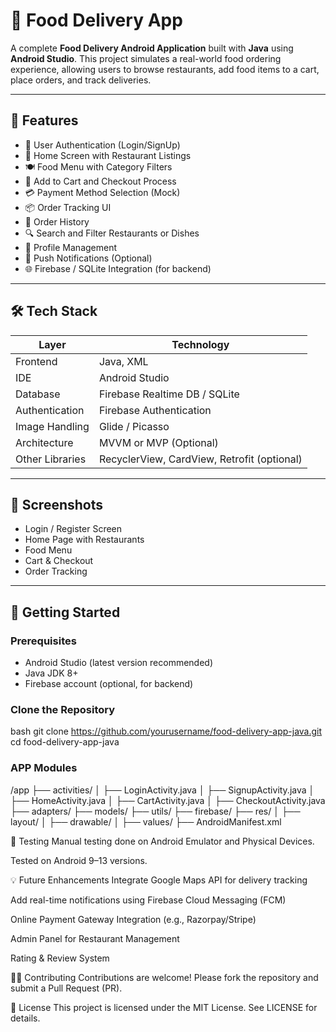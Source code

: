 # 🍔 Food Delivery App

A complete **Food Delivery Android Application** built with **Java** using **Android Studio**. This project simulates a real-world food ordering experience, allowing users to browse restaurants, add food items to a cart, place orders, and track deliveries.

---

## 📱 Features

- 🔐 User Authentication (Login/SignUp)
- 🧭 Home Screen with Restaurant Listings
- 🍽️ Food Menu with Category Filters
- 🛒 Add to Cart and Checkout Process
- 💳 Payment Method Selection (Mock)
- 📦 Order Tracking UI
- 🧾 Order History
- 🔍 Search and Filter Restaurants or Dishes
- 🧑 Profile Management
- 🔔 Push Notifications (Optional)
- 🌐 Firebase / SQLite Integration (for backend)

---

## 🛠️ Tech Stack

| Layer            | Technology            |
|------------------|------------------------|
| Frontend         | Java, XML              |
| IDE              | Android Studio         |
| Database         | Firebase Realtime DB / SQLite |
| Authentication   | Firebase Authentication |
| Image Handling   | Glide / Picasso        |
| Architecture     | MVVM or MVP (Optional) |
| Other Libraries  | RecyclerView, CardView, Retrofit (optional) |

---

## 📸 Screenshots

- Login / Register Screen
- Home Page with Restaurants
- Food Menu
- Cart & Checkout
- Order Tracking

---

## 🚀 Getting Started

### Prerequisites

- Android Studio (latest version recommended)
- Java JDK 8+
- Firebase account (optional, for backend)

### Clone the Repository

bash
git clone https://github.com/yourusername/food-delivery-app-java.git
cd food-delivery-app-java

### APP Modules

/app
├── activities/
│   ├── LoginActivity.java
│   ├── SignupActivity.java
│   ├── HomeActivity.java
│   ├── CartActivity.java
│   ├── CheckoutActivity.java
├── adapters/
├── models/
├── utils/
├── firebase/
├── res/
│   ├── layout/
│   ├── drawable/
│   ├── values/
├── AndroidManifest.xml

🧪 Testing
Manual testing done on Android Emulator and Physical Devices.

Tested on Android 9–13 versions.

💡 Future Enhancements
Integrate Google Maps API for delivery tracking

Add real-time notifications using Firebase Cloud Messaging (FCM)

Online Payment Gateway Integration (e.g., Razorpay/Stripe)

Admin Panel for Restaurant Management

Rating & Review System

🙋‍♂️ Contributing
Contributions are welcome! Please fork the repository and submit a Pull Request (PR).

📄 License
This project is licensed under the MIT License. See LICENSE for details.


